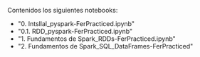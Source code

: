 Contenidos los siguientes notebooks:

- "0. Intsllal_pyspark-FerPracticed.ipynb"
- "0.1. RDD_pyspark-FerPracticed.ipynb"
- "1. Fundamentos de Spark_RDDs-FerPracticed.ipynb"
- "2. Fundamentos de Spark_SQL_DataFrames-FerPracticed"
